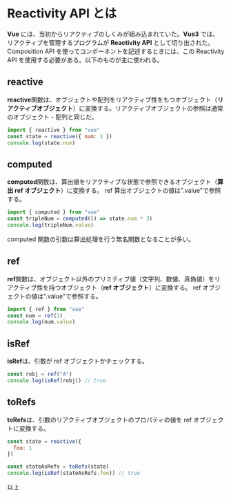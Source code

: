 # Reactivity API とは

**Vue** には、当初からリアクティブのしくみが組み込まれていた。**Vue3** では、リアクティブを管理するプログラムが **Reactivity API** として切り出された。Composition API を使ってコンポーネントを記述するときには、この Reactivity API を使用する必要がある。以下のものが主に使われる。

## reactive

**reactive**関数は、オブジェクトや配列をリアクティブ性をもつオブジェクト（**リアクティブオブジェクト**）に変換する。リアクティブオブジェクトの参照は通常のオブジェクト・配列と同じだ。

```js
import { reactive } from "vue"
const state = reactive({ num: 1 })
console.log(state.num)
```

## computed

**computed**関数は、算出値をリアクティブな状態で参照できるオブジェクト（**算出 ref オブジェクト**）に変換する。
ref 算出オブジェクトの値は".value"で参照する。

```js
import { computed } from "vue"
const tripleNum = computed(() => state.num * 3)
console.log(tripleNum.value)
```

computed 関数の引数は算出処理を行う無名関数となることが多い。

## ref

**ref**関数は、オブジェクト以外のプリミティブ値（文字列、数値、真偽値）をリアクティブ性を持つオブジェクト（**ref オブジェクト**）に変換する。
ref オブジェクトの値は".value"で参照する。

```js
import { ref } from "vue"
const num = ref(1)
console.log(num.value)
```

## isRef

**isRef**は、引数が ref オブジェクトかチェックする。

```js
const robj = ref("A")
console.log(isRef(robj)) // true
```

## toRefs

**toRefs**は、引数のリアクティブオブジェクトのプロパティの値を ref オブジェクトに変換する。

```js
const state = reactive({
  foo: 1
})

const stateAsRefs = toRefs(state)
console.log(isRef(stateAsRefs.foo)) // true
```

以上
